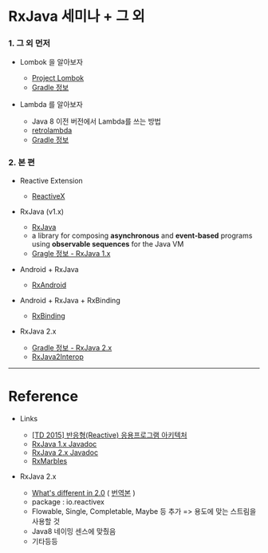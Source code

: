 # RxJava 세미나 + 그 외

### 1. 그 외 먼저

- Lombok 을 알아보자

    - [Project Lombok](https://projectlombok.org/)
    - [Gradle 정보](http://search.maven.org/#artifactdetails%7Corg.projectlombok%7Clombok%7C1.16.14%7Cjar)

- Lambda 를 알아보자

    - Java 8 이전 버전에서 Lambda를 쓰는 방법
    - [retrolambda](https://github.com/evant/gradle-retrolambda)
    - [Gradle 정보](http://search.maven.org/#artifactdetails%7Cme.tatarka%7Cgradle-retrolambda%7C3.5.0%7Cjar)


### 2. 본 편

- Reactive Extension

    - [ReactiveX](http://reactivex.io/)

- RxJava (v1.x)

    - [RxJava](https://github.com/ReactiveX/RxJava)
    - a library for composing **asynchronous** and **event-based** programs using
      **observable sequences** for the Java VM
    - [Gragle 정보 - RxJava 1.x](http://search.maven.org/#artifactdetails%7Cio.reactivex%7Crxjava%7C1.2.7%7Cjar)

- Android + RxJava

    - [RxAndroid](https://github.com/ReactiveX/RxAndroid)

- Android + RxJava + RxBinding

    - [RxBinding](https://github.com/JakeWharton/RxBinding)

- RxJava 2.x

    - [Gradle 정보 - RxJava 2.x](http://search.maven.org/#artifactdetails%7Cio.reactivex.rxjava2%7Crxjava%7C2.0.6%7Cjar)
    - [RxJava2Interop](https://github.com/akarnokd/RxJava2Interop)

----

# Reference

- Links

    - [[TD 2015] 반응형(Reactive) 응용프로그램 아키텍처](https://channel9.msdn.com/Events/TechDays/TDK2015/T3-6)
    - [RxJava 1.x Javadoc](http://reactivex.io/RxJava/1.x/javadoc/)
    - [RxJava 2.x Javadoc](http://reactivex.io/RxJava/2.x/javadoc/)
    - [RxMarbles](http://rxmarbles.com/)

- RxJava 2.x

    - [What's different in 2.0](https://github.com/ReactiveX/RxJava/wiki/What's-different-in-2.0)
  ( [번역본](http://realignist.me/code/2017/01/25/rxjava2-changelog.html) )
    - package : io.reactivex
    - Flowable, Single, Completable, Maybe 등 추가 => 용도에 맞는 스트림을 사용할 것
    - Java8 네이밍 센스에 맞췄음
    - 기타등등
